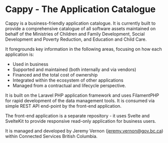 # Cappy - The Application Catalogue

Cappy is a business-friendly application catalogue. It is currently built to provide a comprehensive catalogue 
of all software assets maintained on behalf of the Ministries of Children and Family Development, Social Development and Poverty Reduction,
and Education and Child Care.

It foregrounds key information in the following areas, focusing on how each application is:

  - Used in business
  - Supported and maintained (both internally and via vendors)
  - Financed and the total cost of ownership
  - Integrated within the ecosystem of other applications
  - Managed from a contractual and lifecycle perspective.

It is built on the Laravel PHP application framework and uses FilamentPHP for rapid development of the data management tools. It is consumed via simple
REST API end-point by the front-end application.

The front-end application is a separate repository - it uses Svelte and SvelteKit to provide responsive read-only application for business users.

It is managed and developed by Jeremy Vernon (jeremy.vernon@gov.bc.ca) within Connected Services British Columbia.
